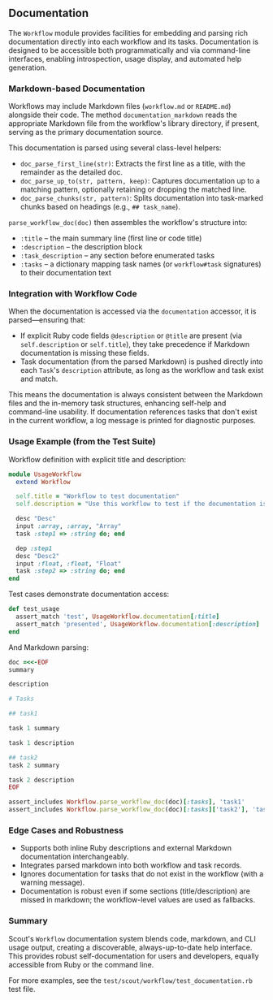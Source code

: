 ## Documentation

The `Workflow` module provides facilities for embedding and parsing rich documentation directly into each workflow and its tasks. Documentation is designed to be accessible both programmatically and via command-line interfaces, enabling introspection, usage display, and automated help generation.

### Markdown-based Documentation

Workflows may include Markdown files (`workflow.md` or `README.md`) alongside their code. The method `documentation_markdown` reads the appropriate Markdown file from the workflow's library directory, if present, serving as the primary documentation source.

This documentation is parsed using several class-level helpers:

- `doc_parse_first_line(str)`: Extracts the first line as a title, with the remainder as the detailed doc.
- `doc_parse_up_to(str, pattern, keep)`: Captures documentation up to a matching pattern, optionally retaining or dropping the matched line.
- `doc_parse_chunks(str, pattern)`: Splits documentation into task-marked chunks based on headings (e.g., `## task_name`).

`parse_workflow_doc(doc)` then assembles the workflow's structure into:

- `:title` – the main summary line (first line or code title)
- `:description` – the description block
- `:task_description` – any section before enumerated tasks
- `:tasks` – a dictionary mapping task names (or `workflow#task` signatures) to their documentation text

### Integration with Workflow Code

When the documentation is accessed via the `documentation` accessor, it is parsed—ensuring that:
- If explicit Ruby code fields `@description` or `@title` are present (via `self.description` or `self.title`), they take precedence if Markdown documentation is missing these fields.
- Task documentation (from the parsed Markdown) is pushed directly into each `Task`'s `description` attribute, as long as the workflow and task exist and match.

This means the documentation is always consistent between the Markdown files and the in-memory task structures, enhancing self-help and command-line usability. If documentation references tasks that don't exist in the current workflow, a log message is printed for diagnostic purposes.

### Usage Example (from the Test Suite)

Workflow definition with explicit title and description:
```ruby
module UsageWorkflow
  extend Workflow

  self.title = "Workflow to test documentation"
  self.description = "Use this workflow to test if the documentation is correctly presented"

  desc "Desc"
  input :array, :array, "Array"
  task :step1 => :string do; end

  dep :step1
  desc "Desc2"
  input :float, :float, "Float"
  task :step2 => :string do; end
end
```

Test cases demonstrate documentation access:
```ruby
def test_usage
  assert_match 'test', UsageWorkflow.documentation[:title]
  assert_match 'presented', UsageWorkflow.documentation[:description]
end
```

And Markdown parsing:
```ruby
doc =<<-EOF
summary

description

# Tasks

## task1

task 1 summary

task 1 description

## task2
task 2 summary

task 2 description
EOF

assert_includes Workflow.parse_workflow_doc(doc)[:tasks], 'task1'
assert_includes Workflow.parse_workflow_doc(doc)[:tasks]['task2'], 'task 2 description'
```

### Edge Cases and Robustness

- Supports both inline Ruby descriptions and external Markdown documentation interchangeably.
- Integrates parsed markdown into both workflow and task records.
- Ignores documentation for tasks that do not exist in the workflow (with a warning message).
- Documentation is robust even if some sections (title/description) are missed in markdown; the workflow-level values are used as fallbacks.

### Summary

Scout's `Workflow` documentation system blends code, markdown, and CLI usage output, creating a discoverable, always-up-to-date help interface. This provides robust self-documentation for users and developers, equally accessible from Ruby or the command line.

For more examples, see the `test/scout/workflow/test_documentation.rb` test file.